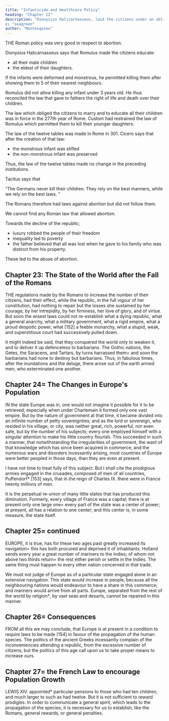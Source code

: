 ```yaml
---
title: "Infanticide and Healthcare Policy"
heading: "Chapter 22"
description: "Dionysius Halicarnasseus, laid the citizens under an obligation to educate all their male children, and the eldest of their daughters"
c: "seagreen"
author: "Montesquieu"
---
```





THE Roman policy was very good in respect to abortion. <!-- the exposing of children. --> 

Dionysius Halicarnasseus says that Romulus made the citizens educate:
- all their male children
- the eldest of their daughters. 

If the infants were deformed and monstrous, he permitted killing them<!--  the exposing them, --> after showing them to 5 of their nearest neighbours.

Romulus did not allow killing <!-- suffer† them to kill --> any infant under 3 years old. He thus reconciled the law that gave to fathers the right of life and death over their children<!--  , with that which prohibited their being exposed -->.

The law which obliged the citizens to marry and to educate all their children was in force in the 277th year of Rome. Custom had restrained the law of Romulus which permitted them to kill<!--  expose --> their younger daughters.

<!-- We have no knowledge of what  -->

The law of the twelve tables was made in Rome in 301. Cicero says that after the creation of that law:
- the monstrous infant was stifled
- the non-monstrous infant was preserved

Thus, the law of the twelve tables made no change in the preceding institutions.
<!-- , appointed with respect to the exposing of children, except from a passage of Cicero, who, speaking of the office of tribune of the people, says, that soon after its birth, like  of the law of the twelve tables, it was stifled=  the infant that was not monstrous, was therefore preserved,  -->


Tacitus says that 

“The Germans never kill their children. They rely on the best manners, while we rely on the best laws. <!--  have more force, than in other places the best laws. -->” 

The Romans therefore had laws against abortion but did not follow them. 

We cannot find any Roman law that allowed abortion.  

<!-- permitted the exposing of children=  this was, without doubt, an abuse introduced  -->

Towards the decline of the republic;
- luxury robbed the people of their freedom
- inequality led to poverty
- the father believed that all was lost when he gave to his family <!-- and when this family --> who was distinct from his property.

These led to the abuse of abortion. 



## Chapter 23: The State of the World after the Fall of the Romans

THE regulations made by the Romans to increase the number of their citizens, had their effect, while the republic, in the full vigour of her constitution, had nothing to repair but the losses she sustained by her courage, by her intrepidity, by her firmness, her love of glory, and of virtue. But soon the wisest laws could not re-establish what a dying republic, what a general anarchy, what a military government, what a rigid empire, what a proud despotic power, what [152] a feeble monarchy, what a stupid, weak, and superstitious court had successively pulled down. 

It might indeed be said, that they conquered the world only to weaken it, and to deliver it up defenceless to barbarians. The Gothic nations, the Getes, the Saracens, and Tartars, by turns harrassed them=  and soon the barbarians had none to destroy but barbarians. Thus, in fabulous times, after the inundations and the deluge, there arose out of the earth armed men, who exterminated one another.



## Chapter 24=  The Changes in Europe's Population

IN the state Europe was in, one would not imagine it possible for it to be retrieved; especially when under Charlemain it formed only one vast empire. But by the nature of government at that time, it became divided into an infinite number of petty sovereignties; and as the lord or sovereign, who resided in his village, or city, was neither great, rich, powerful, nor even safe, but by the number of his subjects; every one employed himself with a singular attention to make his little country flourish. This succeeded in such a manner, that notwithstanding the irregularities of government, the want of that knowledge which has since been acquired in commerce, and the numerous wars and disorders incessantly arising, most countries of Europe were better peopled in those days, than they are even at present.

I have not time to treat fully of this subject. But I shall cite the prodigious armies engaged in the crusades, composed of men of all countries, Puffendorf* [153] says, that in the reign of Charles IX. there were in France twenty millions of men.

It is the perpetual re-union of many little states that has produced this diminution. Formerly, every village of France was a capital; there is at present only one large one=  every part of the state was a center of power; at present, all has a relation to one center; and this center is, in some measure, the state itself.



## Chapter 25=  continued

EUROPE, it is true, has for these two ages past greatly increased its navigation=  this has both procured and deprived it of inhabitants. Holland sends every year a great number of mariners to the Indies; of whom not above two thirds return=  the rest either perish or settle in the Indies. The same thing must happen to every other nation concerned in that trade.

We must not judge of Europe as of a particular state engaged alone in an extensive navigation. This state would increase in people, because all the neighbouring nations would endeavour to have a share in this commerce; and mariners would arrive from all parts. Europe, separated from the rest of the world by religion†, by vast seas and desarts, cannot be repaired in this manner.



## Chapter 26=  Consequences

FROM all this we may conclude, that Europe is at present in a condition to require laws to be made [154] in favour of the propagation of the human species. The politics of the ancient Greeks incessantly complain of the inconveniencies attending a republic, from the excessive number of citizens; but the politics of this age call upon us to take proper means to increase ours.



## Chapter 27=  the French Law to encourage Population Growth

LEWIS XIV. appointed* particular pensions to those who had ten children, and much larger to such as had twelve. But it is not sufficient to reward prodigies. In order to communicate a general spirit, which leads to the propagation of the species, it is necessary for us to establish, like the Romans, general rewards, or general penalties.
